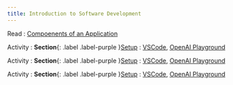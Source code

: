 ```yaml
---
title: Introduction to Software Development
---
```


Read
: [Compoenents of an Application](#)

Activity
: **Section**{: .label .label-purple }[Setup](/_resources/setup)
  : [VSCode](https://code.visualstudio.com/download), [OpenAI Playground](https://platform.openai.com/playground/)

Activity
: **Section**{: .label .label-purple }[Setup](/_resources/setup.md)
  : [VSCode](https://code.visualstudio.com/download), [OpenAI Playground](https://platform.openai.com/playground/)

Activity
: **Section**{: .label .label-purple }[Setup](/_resources/setup.html)
  : [VSCode](https://code.visualstudio.com/download), [OpenAI Playground](https://platform.openai.com/playground/)